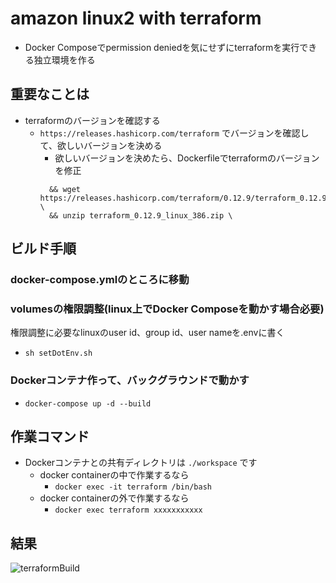 # amazon linux2 with terraform
- Docker Composeでpermission deniedを気にせずにterraformを実行できる独立環境を作る

## 重要なことは
- terraformのバージョンを確認する
  - `https://releases.hashicorp.com/terraform` でバージョンを確認して、欲しいバージョンを決める
    - 欲しいバージョンを決めたら、Dockerfileでterraformのバージョンを修正
    ```
      && wget https://releases.hashicorp.com/terraform/0.12.9/terraform_0.12.9_linux_386.zip \
      && unzip terraform_0.12.9_linux_386.zip \
    ```

## ビルド手順
### docker-compose.ymlのところに移動

### volumesの権限調整(linux上でDocker Composeを動かす場合必要)
権限調整に必要なlinuxのuser id、group id、user nameを.envに書く
- `sh setDotEnv.sh`

### Dockerコンテナ作って、バックグラウンドで動かす
- `docker-compose up -d --build`

## 作業コマンド
- Dockerコンテナとの共有ディレクトリは `./workspace` です
  - docker containerの中で作業するなら
    - `docker exec -it terraform /bin/bash`
  - docker containerの外で作業するなら
    - `docker exec terraform xxxxxxxxxxx`

## 結果
![terraformBuild](https://user-images.githubusercontent.com/22050468/67534354-b29ddd00-f708-11e9-9fd7-dc39b6d74b2a.PNG)
